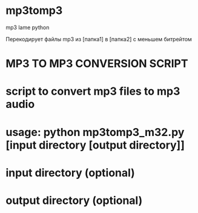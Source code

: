# mp3tomp3
mp3 lame python 

Перекодирует файлы mp3 из [папка1] в [папка2] с меньшем битрейтом

# MP3 TO MP3 CONVERSION SCRIPT
# script to convert mp3 files to mp3 audio
#
# usage: python mp3tomp3_m32.py [input directory [output directory]]
# input directory (optional)
# output directory (optional)
